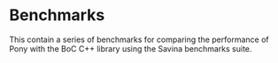 # Benchmarks

This contain a series of benchmarks for comparing the performance of Pony with the BoC C++ library using the Savina benchmarks suite.
